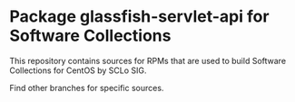 # Package glassfish-servlet-api for Software Collections

This repository contains sources for RPMs that are used
to build Software Collections for CentOS by SCLo SIG.

Find other branches for specific sources.
